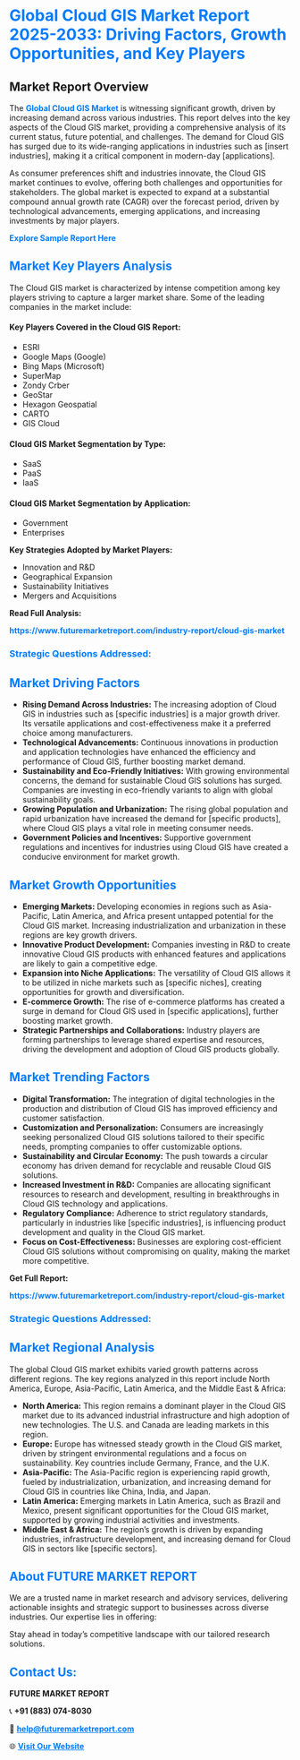 <h1 style="color: #007BFF;">Global Cloud GIS Market Report 2025-2033: Driving Factors, Growth Opportunities, and Key Players</h1>

<section id="overview">
<h2>Market Report Overview</h2>
<p>The <a href="https://www.futuremarketreport.com/industry-report/cloud-gis-market" style="color: #007BFF; text-decoration: none;"><strong>Global Cloud GIS Market</strong></a> is witnessing significant growth, driven by increasing demand across various industries. This report delves into the key aspects of the Cloud GIS market, providing a comprehensive analysis of its current status, future potential, and challenges. The demand for Cloud GIS has surged due to its wide-ranging applications in industries such as [insert industries], making it a critical component in modern-day [applications].</p>
<p>As consumer preferences shift and industries innovate, the Cloud GIS market continues to evolve, offering both challenges and opportunities for stakeholders. The global market is expected to expand at a substantial compound annual growth rate (CAGR) over the forecast period, driven by technological advancements, emerging applications, and increasing investments by major players.</p>
</section>

<section id="overview">
<p><a href="https://www.futuremarketreport.com/request-sample/reportId=103637" style="color: #007BFF; text-decoration: none;"><strong>Explore Sample Report Here</strong></a></p>
</section>

<section id="key-players">
<h2 style="color: #007BFF;">Market Key Players Analysis</h2>
<p>The Cloud GIS market is characterized by intense competition among key players striving to capture a larger market share. Some of the leading companies in the market include:</p>
<h4>Key Players Covered in the Cloud GIS Report:</h4>
<ul><li>ESRI</li><li>Google Maps (Google)</li><li>Bing Maps (Microsoft)</li><li>SuperMap</li><li>Zondy Crber</li><li>GeoStar</li><li>Hexagon Geospatial</li><li>CARTO</li><li>GIS Cloud</li></ul>
<h4>Cloud GIS Market Segmentation by Type:</h4>
<ul><li>SaaS</li><li>PaaS</li><li>IaaS</li></ul>

<h4>Cloud GIS Market Segmentation by Application:</h4>
<ul><li>Government</li><li>Enterprises</li></ul>
<p><strong>Key Strategies Adopted by Market Players:</strong></p>
<ul>
<li>Innovation and R&D</li>
<li>Geographical Expansion</li>
<li>Sustainability Initiatives</li>
<li>Mergers and Acquisitions</li>
</ul>
</section>

<section>
<p><strong>Read Full Analysis: </strong></p><a href="https://www.futuremarketreport.com/industry-report/cloud-gis-market" style="color: #007BFF; text-decoration: none;"><strong>https://www.futuremarketreport.com/industry-report/cloud-gis-market</strong></a>
<h3 style="color: #007BFF;">Strategic Questions Addressed:</h3>
</section>

<section id="driving-factors">
<h2 style="color: #007BFF;">Market Driving Factors</h2>
<ul>
<li><strong>Rising Demand Across Industries:</strong> The increasing adoption of Cloud GIS in industries such as [specific industries] is a major growth driver. Its versatile applications and cost-effectiveness make it a preferred choice among manufacturers.</li>
<li><strong>Technological Advancements:</strong> Continuous innovations in production and application technologies have enhanced the efficiency and performance of Cloud GIS, further boosting market demand.</li>
<li><strong>Sustainability and Eco-Friendly Initiatives:</strong> With growing environmental concerns, the demand for sustainable Cloud GIS solutions has surged. Companies are investing in eco-friendly variants to align with global sustainability goals.</li>
<li><strong>Growing Population and Urbanization:</strong> The rising global population and rapid urbanization have increased the demand for [specific products], where Cloud GIS plays a vital role in meeting consumer needs.</li>
<li><strong>Government Policies and Incentives:</strong> Supportive government regulations and incentives for industries using Cloud GIS have created a conducive environment for market growth.</li>
</ul>
</section>

<section id="growth-opportunities">
<h2 style="color: #007BFF;">Market Growth Opportunities</h2>
<ul>
<li><strong>Emerging Markets:</strong> Developing economies in regions such as Asia-Pacific, Latin America, and Africa present untapped potential for the Cloud GIS market. Increasing industrialization and urbanization in these regions are key growth drivers.</li>
<li><strong>Innovative Product Development:</strong> Companies investing in R&D to create innovative Cloud GIS products with enhanced features and applications are likely to gain a competitive edge.</li>
<li><strong>Expansion into Niche Applications:</strong> The versatility of Cloud GIS allows it to be utilized in niche markets such as [specific niches], creating opportunities for growth and diversification.</li>
<li><strong>E-commerce Growth:</strong> The rise of e-commerce platforms has created a surge in demand for Cloud GIS used in [specific applications], further boosting market growth.</li>
<li><strong>Strategic Partnerships and Collaborations:</strong> Industry players are forming partnerships to leverage shared expertise and resources, driving the development and adoption of Cloud GIS products globally.</li>
</ul>
</section>

<section id="trending-factors">
<h2 style="color: #007BFF;">Market Trending Factors</h2>
<ul>
<li><strong>Digital Transformation:</strong> The integration of digital technologies in the production and distribution of Cloud GIS has improved efficiency and customer satisfaction.</li>
<li><strong>Customization and Personalization:</strong> Consumers are increasingly seeking personalized Cloud GIS solutions tailored to their specific needs, prompting companies to offer customizable options.</li>
<li><strong>Sustainability and Circular Economy:</strong> The push towards a circular economy has driven demand for recyclable and reusable Cloud GIS solutions.</li>
<li><strong>Increased Investment in R&D:</strong> Companies are allocating significant resources to research and development, resulting in breakthroughs in Cloud GIS technology and applications.</li>
<li><strong>Regulatory Compliance:</strong> Adherence to strict regulatory standards, particularly in industries like [specific industries], is influencing product development and quality in the Cloud GIS market.</li>
<li><strong>Focus on Cost-Effectiveness:</strong> Businesses are exploring cost-efficient Cloud GIS solutions without compromising on quality, making the market more competitive.</li>
</ul>
</section>

<section>
<p><strong>Get Full Report: </strong></p><a href="https://www.futuremarketreport.com/industry-report/cloud-gis-market" style="color: #007BFF; text-decoration: none;"><strong>https://www.futuremarketreport.com/industry-report/cloud-gis-market</strong></a>
<h3 style="color: #007BFF;">Strategic Questions Addressed:</h3>
</section>


<section id="regional-analysis">
<h2 style="color: #007BFF;">Market Regional Analysis</h2>
<p>The global Cloud GIS market exhibits varied growth patterns across different regions. The key regions analyzed in this report include North America, Europe, Asia-Pacific, Latin America, and the Middle East & Africa:</p>
<ul>
<li><strong>North America:</strong> This region remains a dominant player in the Cloud GIS market due to its advanced industrial infrastructure and high adoption of new technologies. The U.S. and Canada are leading markets in this region.</li>
<li><strong>Europe:</strong> Europe has witnessed steady growth in the Cloud GIS market, driven by stringent environmental regulations and a focus on sustainability. Key countries include Germany, France, and the U.K.</li>
<li><strong>Asia-Pacific:</strong> The Asia-Pacific region is experiencing rapid growth, fueled by industrialization, urbanization, and increasing demand for Cloud GIS in countries like China, India, and Japan.</li>
<li><strong>Latin America:</strong> Emerging markets in Latin America, such as Brazil and Mexico, present significant opportunities for the Cloud GIS market, supported by growing industrial activities and investments.</li>
<li><strong>Middle East & Africa:</strong> The region’s growth is driven by expanding industries, infrastructure development, and increasing demand for Cloud GIS in sectors like [specific sectors].</li>
</ul>
</section>

<footer>
<h2 style="color: #007BFF;">About FUTURE MARKET REPORT</h2>
<p>We are a trusted name in market research and advisory services, delivering actionable insights and strategic support to businesses across diverse industries. Our expertise lies in offering:</p>

<p>Stay ahead in today’s competitive landscape with our tailored research solutions.</p>

<h2 style="color: #007BFF;">Contact Us:</h2>
<p><strong>FUTURE MARKET REPORT</strong></p>
<p>📞 <strong>+91 (883) 074-8030</strong></p>
<p>📧 <strong><a href="mailto:help@futuremarketreport.com" style="color: #007BFF;">help@futuremarketreport.com</a></strong></p>
<p>🌐 <strong><a href="https://www.futuremarketreport.com/" style="color: #007BFF;">Visit Our Website</a></strong></p>
</footer>